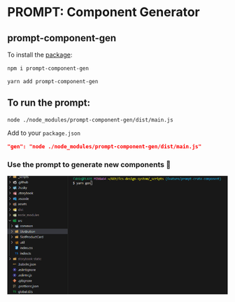 # PROMPT: Component Generator
## prompt-component-gen

To install the [package](https://www.npmjs.com/package/prompt-component-gen):

```console
npm i prompt-component-gen
```
```console
yarn add prompt-component-gen
```

## To run the prompt:
```console
node ./node_modules/prompt-component-gen/dist/main.js
```
Add to your `package.json`
```json
"gen": "node ./node_modules/prompt-component-gen/dist/main.js"
```

### Use the prompt to generate new components 🤖

![gif](public/sample-script.gif)